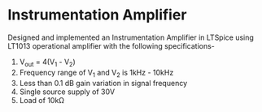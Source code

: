 # Instrumentation Amplifier
Designed and implemented an Instrumentation Amplifier in LTSpice using LT1013 operational amplifier with the following specifications-

1. V<sub>out</sub> = 4(V<sub>1</sub> - V<sub>2</sub>)
2. Frequency range of V<sub>1</sub> and V<sub>2</sub> is 1kHz - 10kHz
3. Less than 0.1 dB gain variation in signal frequency
4. Single source supply of 30V
5. Load of 10kΩ
